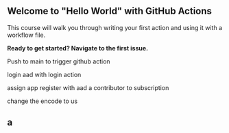 ## Welcome to "Hello World" with GitHub Actions

This course will walk you through writing your first action and using it with a workflow file. 

**Ready to get started? Navigate to the first issue.**

Push to main to trigger github action 

login aad with login action 

assign app register with aad a contributor to subscription 

change the encode to us 
## a
